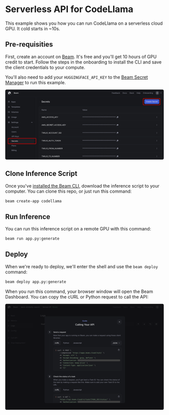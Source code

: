 # Serverless API for CodeLlama 

This example shows you how you can run CodeLlama on a serverless cloud GPU. It cold starts in ~10s.

## Pre-requisities 

First, create an account on [Beam](https://beam.cloud). It's free and you'll get 10 hours of GPU credit to start. Follow the steps in the onboarding to install the CLI and save the client credentials to your compute.

You'll also need to add your `HUGGINGFACE_API_KEY` to the [Beam Secret Manager](https://www.beam.cloud/dashboard/settings/secrets) to run this example.

![](./img/secret-list.png)

## Clone Inference Script

Once you've [installed the Beam CLI](https://docs.beam.cloud/getting-started/installation), download the inference script to your computer. You can clone this repo, or just run this command:

```sh
beam create-app codellama
```

## Run Inference

You can run this inference script on a remote GPU with this command:

```sh
beam run app.py:generate
```

## Deploy

When we're ready to deploy, we'll enter the shell and use the `beam deploy` command:

```sh
beam deploy app.py:generate
```

When you run this command, your browser window will open the Beam Dashboard. You can copy the cURL or Python request to call the API:

![](./img/call-api.png)
